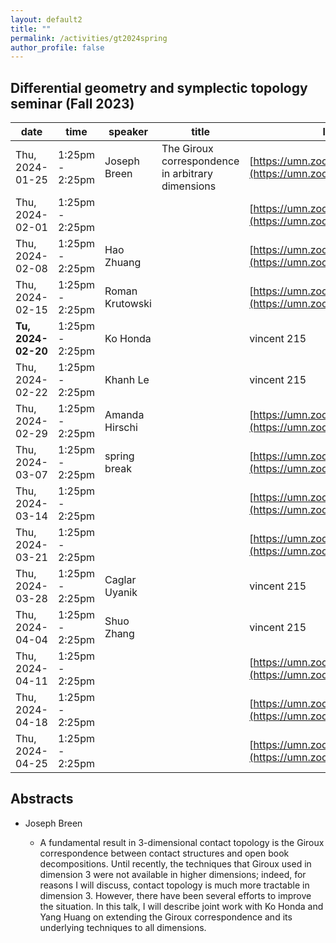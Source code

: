 ```yaml
---
layout: default2
title: ""
permalink: /activities/gt2024spring
author_profile: false
---
```


## Differential geometry and symplectic topology seminar (Fall 2023)

| date | time | speaker | title | location
| -- | -- | ---- | -------- | ----- 
 | Thu, 2024-01-25 | 1:25pm - 2:25pm | Joseph Breen | The Giroux correspondence in arbitrary dimensions | [https://umn.zoom.us/j/99199273342](https://umn.zoom.us/j/99199273342) | 
 | Thu, 2024-02-01 | 1:25pm - 2:25pm |  |  | [https://umn.zoom.us/j/99199273342](https://umn.zoom.us/j/99199273342) | 
 | Thu, 2024-02-08 | 1:25pm - 2:25pm | Hao Zhuang  |  | [https://umn.zoom.us/j/99199273342](https://umn.zoom.us/j/99199273342) | 
 | Thu, 2024-02-15 | 1:25pm - 2:25pm | Roman Krutowski |  | [https://umn.zoom.us/j/99199273342](https://umn.zoom.us/j/99199273342) | 
 | **Tu, 2024-02-20** | 1:25pm - 2:25pm | Ko Honda  |  | vincent 215 | 
 | Thu, 2024-02-22 | 1:25pm - 2:25pm | Khanh Le  |  | vincent 215 | 
 | Thu, 2024-02-29 | 1:25pm - 2:25pm | Amanda Hirschi  |  | [https://umn.zoom.us/j/99199273342](https://umn.zoom.us/j/99199273342) | 
 | Thu, 2024-03-07 | 1:25pm - 2:25pm | spring break |  | [https://umn.zoom.us/j/99199273342](https://umn.zoom.us/j/99199273342) | 
 | Thu, 2024-03-14 | 1:25pm - 2:25pm |  |  | [https://umn.zoom.us/j/99199273342](https://umn.zoom.us/j/99199273342) | 
 | Thu, 2024-03-21 | 1:25pm - 2:25pm |  |  | [https://umn.zoom.us/j/99199273342](https://umn.zoom.us/j/99199273342) | 
 | Thu, 2024-03-28 | 1:25pm - 2:25pm | Caglar Uyanik |  | vincent 215 | 
 | Thu, 2024-04-04 | 1:25pm - 2:25pm | Shuo Zhang |  | vincent 215 | 
 | Thu, 2024-04-11 | 1:25pm - 2:25pm |  |  | [https://umn.zoom.us/j/99199273342](https://umn.zoom.us/j/99199273342) | 
 | Thu, 2024-04-18 | 1:25pm - 2:25pm |  |  | [https://umn.zoom.us/j/99199273342](https://umn.zoom.us/j/99199273342) | 
 | Thu, 2024-04-25 | 1:25pm - 2:25pm |  |  | [https://umn.zoom.us/j/99199273342](https://umn.zoom.us/j/99199273342) | 


## Abstracts

- Joseph Breen

  - A fundamental result in 3-dimensional contact topology is the Giroux correspondence between contact structures and open book decompositions. Until recently, the techniques that Giroux used in dimension 3 were not available in higher dimensions; indeed, for reasons I will discuss, contact topology is much more tractable in dimension 3. However, there have been several efforts to improve the situation. In this talk, I will describe joint work with Ko Honda and Yang Huang on extending the Giroux correspondence and its underlying techniques to all dimensions.


